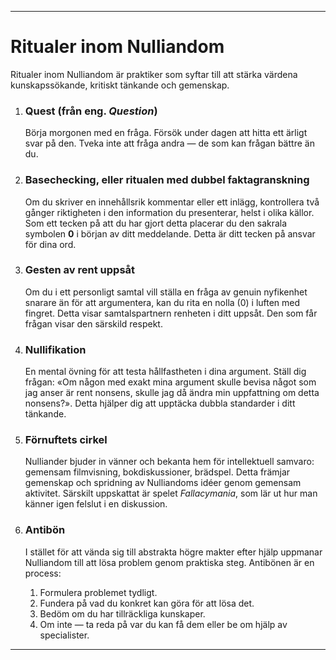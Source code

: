 -----
# Ritualer inom Nulliandom

Ritualer inom Nulliandom är praktiker som syftar till att stärka värdena kunskapssökande, kritiskt tänkande och gemenskap.

1.  ### Quest (från eng. *Question*)
    Börja morgonen med en fråga. Försök under dagen att hitta ett ärligt svar på den. Tveka inte att fråga andra — de som kan frågan bättre än du.

2.  ### Basechecking, eller ritualen med dubbel faktagranskning
    Om du skriver en innehållsrik kommentar eller ett inlägg, kontrollera två gånger riktigheten i den information du presenterar, helst i olika källor. Som ett tecken på att du har gjort detta placerar du den sakrala symbolen **0** i början av ditt meddelande. Detta är ditt tecken på ansvar för dina ord.

3.  ### Gesten av rent uppsåt
    Om du i ett personligt samtal vill ställa en fråga av genuin nyfikenhet snarare än för att argumentera, kan du rita en nolla (0) i luften med fingret. Detta visar samtalspartnern renheten i ditt uppsåt. Den som får frågan visar den särskild respekt.

4.  ### Nullifikation
    En mental övning för att testa hållfastheten i dina argument. Ställ dig frågan: «Om någon med exakt mina argument skulle bevisa något som jag anser är rent nonsens, skulle jag då ändra min uppfattning om detta nonsens?». Detta hjälper dig att upptäcka dubbla standarder i ditt tänkande.

5.  ### Förnuftets cirkel
    Nulliander bjuder in vänner och bekanta hem för intellektuell samvaro: gemensam filmvisning, bokdiskussioner, brädspel. Detta främjar gemenskap och spridning av Nulliandoms idéer genom gemensam aktivitet. Särskilt uppskattat är spelet *Fallacymania*, som lär ut hur man känner igen felslut i en diskussion.

6.  ### Antibön
    I stället för att vända sig till abstrakta högre makter efter hjälp uppmanar Nulliandom till att lösa problem genom praktiska steg. Antibönen är en process:
    1.  Formulera problemet tydligt.
    2.  Fundera på vad du konkret kan göra för att lösa det.
    3.  Bedöm om du har tillräckliga kunskaper.
    4.  Om inte — ta reda på var du kan få dem eller be om hjälp av specialister.
-----